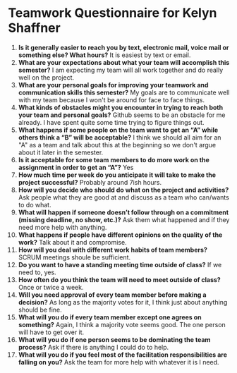 # Teamwork Questionnaire for Kelyn Shaffner

1. __Is it generally easier to reach you by text, electronic mail, voice mail or something else?  What hours?__ 
    It is easiest by text or email.
1. __What are your expectations about what your team will accomplish this semester?__ 
    I am expecting my team will all work together and do really well on the project.
1. __What are your personal goals for improving your teamwork and communication skills this semester?__ 
     My goals are to communicate well with my team because I won't be around for face to face things.
1. __What kinds of obstacles might you encounter in trying to reach both your team and personal goals?__ 
     Github seems to be an obstacle for me already. I have spent quite some time trying to figure things out.
1. __What happens if some people on the team want to get an “A” while others think a “B” will be acceptable?__ 
     I think we should all aim for an "A" as a team and talk about this at the beginning so we don't argue about it later in the semester.
1. __Is it acceptable for some team members to do more work on the assignment in order to get an “A”?__ 
     Yes
1. __How much time per week do you anticipate it will take to make the project successful?__ 
     Probably around 7ish hours. 
1. __How will you decide who should do what on the project and activities?__ 
     Ask people what they are good at and discuss as a team who can/wants to do what.
1. __What will happen if someone doesn’t follow through on a commitment (missing deadline, no show, etc.)?__ 
     Ask them what happened and if they need more help with anything.
1. __What happens if people have different opinions on the quality of the work?__ 
     Talk about it and compromise.
1. __How will you deal with different work habits of team members?__ 
     SCRUM meetings shoule be sufficient.
1. __Do you want to have a standing meeting time outside of class?__ 
     If we need to, yes.
1. __How often do you think the team will need to meet outside of class?__ 
     Once or twice a week.
1. __Will you need approval of every team member before making a decision?__ 
     As long as the majority votes for it, I think just about anything should be fine.
1. __What will you do if every team member except one agrees on something?__ 
     Again, I think a majority vote seems good. The one person will have to get over it.
1. __What will you do if one person seems to be dominating the team process?__ 
     Ask if there is anything I could do to help.
1. __What will you do if you feel most of the facilitation responsibilities are falling on you?__ 
     Ask the team for more help with whatever it is I need.
